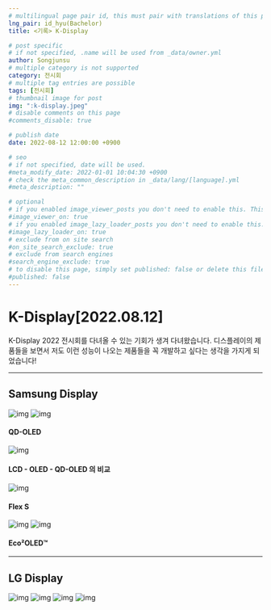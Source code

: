 ```yaml
---
# multilingual page pair id, this must pair with translations of this page. (This name must be unique)
lng_pair: id_hyu(Bachelor)
title: <기록> K-Display

# post specific
# if not specified, .name will be used from _data/owner.yml
author: Songjunsu
# multiple category is not supported
category: 전시회
# multiple tag entries are possible
tags: [전시회]
# thumbnail image for post
img: ":k-display.jpeg"
# disable comments on this page
#comments_disable: true

# publish date
date: 2022-08-12 12:00:00 +0900

# seo
# if not specified, date will be used.
#meta_modify_date: 2022-01-01 10:04:30 +0900
# check the meta_common_description in _data/lang/[language].yml
#meta_description: ""

# optional
# if you enabled image_viewer_posts you don't need to enable this. This is only if image_viewer_posts = false
#image_viewer_on: true
# if you enabled image_lazy_loader_posts you don't need to enable this. This is only if image_lazy_loader_posts = false
#image_lazy_loader_on: true
# exclude from on site search
#on_site_search_exclude: true
# exclude from search engines
#search_engine_exclude: true
# to disable this page, simply set published: false or delete this file
#published: false
---
```

<!-- outline-start -->
# K-Display[2022.08.12]

K-Display 2022 전시회를 다녀올 수 있는 기회가 생겨 다녀왔습니다.
디스플레이의 제품들을 보면서 저도 이런 성능이 나오는 제품들을 꼭 개발하고 싶다는 생각을 가지게 되었습니다!

***

## Samsung Display

![img](:samsung_1.jpg)
![img](:samsung_2.jpg)

#### QD-OLED

![img](:samsung_3.jpg)

#### LCD - OLED - QD-OLED 의 비교

![img](:samsung_4.jpg)

#### Flex S

![img](:samsung_5.jpg)
![img](:samsung_6.jpg)

#### Eco²OLED™

***

## LG Display

![img](:LG_0.jpg)
![img](:LG_1.jpg)
![img](:LG_2.jpg)
![img](:LG_3.jpg)


<!-- ![img](:IC-PBL(2021)_info.png){: width="300" height="300"}

![img](:IC-PBL(2021)_prove.png){: width="300" height="300"}

![img](:IC-pbl.png) -->